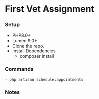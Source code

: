 # First Vet Assignment 

### Setup
- PHP8.0+
- Lumen 9.0+
- Clone the repo.
- Install Dependencies 
  - composer install 
  
### Commands
    - php artisan schedule:appointments

### Notes 

